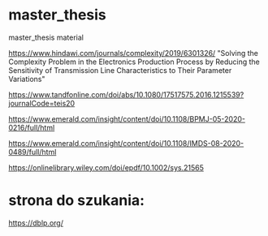 # master_thesis
master_thesis material

https://www.hindawi.com/journals/complexity/2019/6301326/    "Solving the Complexity Problem in the Electronics Production Process by Reducing the Sensitivity of Transmission Line Characteristics to Their Parameter Variations"

https://www.tandfonline.com/doi/abs/10.1080/17517575.2016.1215539?journalCode=teis20

https://www.emerald.com/insight/content/doi/10.1108/BPMJ-05-2020-0216/full/html

https://www.emerald.com/insight/content/doi/10.1108/IMDS-08-2020-0489/full/html

https://onlinelibrary.wiley.com/doi/epdf/10.1002/sys.21565

# strona do szukania:
https://dblp.org/
